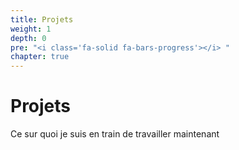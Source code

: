 ```yaml
---
title: Projets
weight: 1
depth: 0
pre: "<i class='fa-solid fa-bars-progress'></i> "
chapter: true
---
```


# Projets

Ce sur quoi je suis en train de travailler maintenant